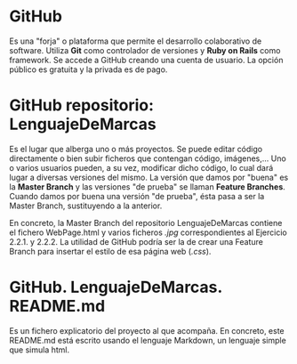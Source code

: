 # GitHub
Es una "forja" o plataforma que permite el desarrollo colaborativo de software. 
Utiliza **Git** como controlador de versiones y **Ruby on Rails** como framework.
Se accede a GitHub creando una cuenta de usuario.
La opción público es gratuita y la privada es de pago.

# GitHub repositorio: LenguajeDeMarcas
Es el lugar que alberga uno o más proyectos.
Se puede editar código directamente o bien subir ficheros que contengan código, imágenes,... Uno o varios usuarios pueden, a su vez, modificar dicho código, lo cual dará lugar a diversas versiones del mismo.
La versión que damos por "buena" es la **Master Branch** y las versiones "de prueba" se llaman **Feature Branches**. Cuando damos por buena una versión "de prueba", ésta pasa a ser la Master Branch, sustituyendo a la anterior.

En concreto, la Master Branch del repositorio LenguajeDeMarcas contiene el fichero WebPage.html y varios ficheros *.jpg* correspondientes al Ejercicio 2.2.1. y 2.2.2. La utilidad de GitHub podría ser la de crear una Feature Branch para insertar el estilo de esa página web (*.css*).

# GitHub. LenguajeDeMarcas. README.md
Es un fichero explicatorio del proyecto al que acompaña. En concreto, este README.md está escrito usando el lenguaje Markdown, un lenguaje simple que simula html.






